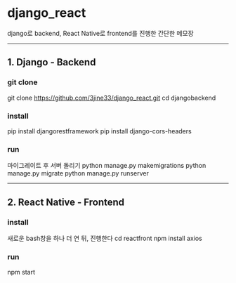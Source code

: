 # django_react
django로 backend, React Native로 frontend를 진행한 간단한 메모장

* * *

## 1. Django - Backend

### git clone
  git clone https://github.com/3jine33/django_react.git
  cd djangobackend
  
### install
  pip install djangorestframework
  pip install django-cors-headers
  
### run
마이그레이트 후 서버 돌리기
  python manage.py makemigrations
  python manage.py migrate
  python manage.py runserver

* * *

## 2. React Native - Frontend

### install
새로운 bash창을 하나 더 연 뒤, 진행한다
  cd reactfront
  npm install axios
  
### run
  npm start
